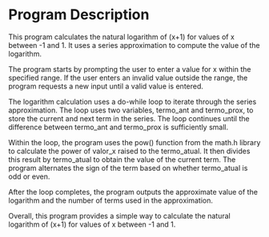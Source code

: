 # Program Description

This program calculates the natural logarithm of (x+1) for values of x between -1 and 1. It uses a series approximation to compute the value of the logarithm.

The program starts by prompting the user to enter a value for x within the specified range. If the user enters an invalid value outside the range, the program requests a new input until a valid value is entered.

The logarithm calculation uses a do-while loop to iterate through the series approximation. The loop uses two variables, termo_ant and termo_prox, to store the current and next term in the series. The loop continues until the difference between termo_ant and termo_prox is sufficiently small.

Within the loop, the program uses the pow() function from the math.h library to calculate the power of valor_x raised to the termo_atual. It then divides this result by termo_atual to obtain the value of the current term. The program alternates the sign of the term based on whether termo_atual is odd or even.

After the loop completes, the program outputs the approximate value of the logarithm and the number of terms used in the approximation.

Overall, this program provides a simple way to calculate the natural logarithm of (x+1) for values of x between -1 and 1.